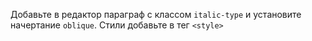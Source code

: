 Добавьте в редактор параграф с классом `italic-type` и установите начертание `oblique`. Стили добавьте в тег `<style>`
